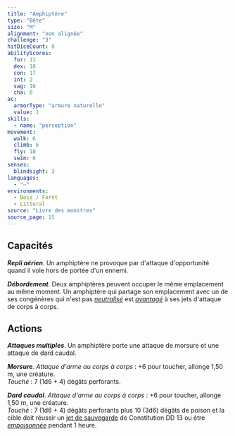 ```yaml
---
title: "Amphiptère"
type: "Bête"
size: "M"
alignment: "non alignée"
challenge: "3"
hitDiceCount: 8
abilityScores:
  for: 11
  dex: 18
  con: 17
  int: 2
  sag: 16
  cha: 6
ac:
  armorType: "armure naturelle"
  value: 1
skills:
  - name: "perception"
movement:
  walk: 6
  climb: 6
  fly: 18
  swim: 6
senses:
  blindsight: 3
languages:
  - "—"
environments:
  - Bois / Forêt
  - Littoral
source: "Livre des monstres"
source_page: 15
---
```

## Capacités
_**Repli aérien**_. Un amphiptère ne provoque par d'attaque d'opportunité quand il vole hors de portée d'un ennemi.

_**Débordement**_. Deux amphiptères peuvent occuper le même emplacement au même moment. Un amphiptère qui partage son emplacement avec un de ses congénères qui n'est pas [_neutralisé_](/gerer-la-sante-du-personnage/#neutralise) est [_avantagé_](/utiliser-les-caracteristiques/#avantage-et-desavantage) à ses jets d'attaque de corps à corps.

## Actions
_**Attaques multiples**_. Un amphiptère porte une attaque de morsure et une attaque de dard caudal.

_**Morsure**_. _Attaque d'arme au corps à corps_ : +6 pour toucher, allonge 1,50 m, une créature.  
_Touché_ : 7 (1d6 + 4) dégâts perforants.

_**Dard caudal**_. _Attaque d'arme au corps à corps_ : +6 pour toucher, allonge 1,50 m, une créature.  
_Touché_ : 7 (1d6 + 4) dégâts perforants plus 10 (3d6) dégâts de poison et la cible doit réussir un [jet de sauvegarde](/utiliser-les-caracteristiques/#jets-de-sauvegarde) de Constitution DD 13 ou être [_empoisonnée_](/gerer-la-sante-du-personnage/#empoisonne) pendant 1 heure.
